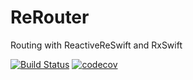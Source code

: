# ReRouter
Routing with ReactiveReSwift and RxSwift

[![Build Status](https://travis-ci.org/wearereasonablepeople/ReRouter.svg?branch=master)](https://travis-ci.org/wearereasonablepeople/ReRouter) [![codecov](https://codecov.io/gh/wearereasonablepeople/ReRouter/branch/master/graph/badge.svg)](https://codecov.io/gh/wearereasonablepeople/ReRouter)
